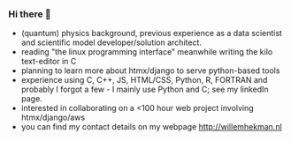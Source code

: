 ### Hi there 👋

- (quantum) physics background, previous experience as a data scientist and scientific model developer/solution architect.
- reading "the linux programming interface" meanwhile writing the kilo text-editor in C
- planning to learn more about htmx/django to serve python-based tools
- experience using C, C++, JS, HTML/CSS, Python, R, FORTRAN and probably I forgot a few - I mainly use Python and C; see my linkedIn page.
- interested in collaborating on a <100 hour web project involving htmx/django/aws
- you can find my contact details on my webpage http://willemhekman.nl

<!--
**whekman/whekman** is a ✨ _special_ ✨ repository because its `README.md` (this file) appears on your GitHub profile.

Here are some ideas to get you started:

- 🔭 I’m currently working on ...
- 🌱 I’m currently learning ...
- 👯 I’m looking to collaborate on ...
- 🤔 I’m looking for help with ...
- 💬 Ask me about ...
- 📫 How to reach me: ...
- 😄 Pronouns: ...
- ⚡ Fun fact: ...
-->
